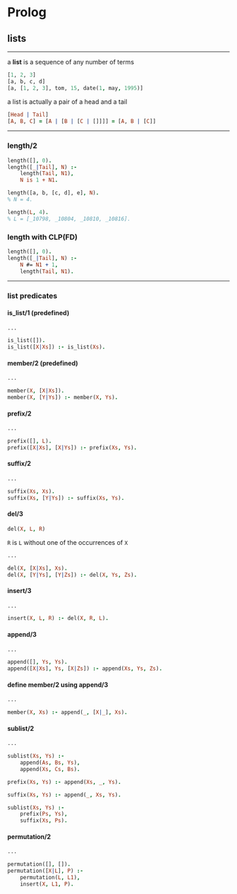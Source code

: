# Prolog

## lists

---

a **list** is a sequence of any number of terms

```prolog
[1, 2, 3]
[a, b, c, d]
[a, [1, 2, 3], tom, 15, date(1, may, 1995)]
```

<!--vert-->

a list is actually a pair of a head and a tail

```prolog
[Head | Tail]
[A, B, C] = [A | [B | [C | []]]] = [A, B | [C]]
```

---

### length/2

```prolog
length([], 0).
length([_|Tail], N) :-
    length(Tail, N1),
    N is 1 + N1.
```

```prolog
length([a, b, [c, d], e], N).
% N = 4.

length(L, 4).
% L = [_10798, _10804, _10810, _10816].
```

<!--vert-->

### length with CLP(FD)

```prolog
length([], 0).
length([_|Tail], N) :-
    N #= N1 + 1,
    length(Tail, N1).
```

---

### list predicates

<!--vert-->

#### is_list/1 (predefined)

```prolog
...
```
<!-- .element: data-codeblock-editable data-language="text/x-prolog" -->

<!--vert-->

```prolog
is_list([]).
is_list([X|Xs]) :- is_list(Xs).
```

<!--vert-->

#### member/2 (predefined)

```prolog
...
```
<!-- .element: data-codeblock-editable data-language="text/x-prolog" -->

<!--vert-->

```prolog
member(X, [X|Xs]).
member(X, [Y|Ys]) :- member(X, Ys).
```

<!--vert-->

#### prefix/2

```prolog
...
```
<!-- .element: data-codeblock-editable data-language="text/x-prolog" -->

<!--vert-->

```prolog
prefix([], L).
prefix([X|Xs], [X|Ys]) :- prefix(Xs, Ys).
```

<!--vert-->

#### suffix/2

```prolog
...
```
<!-- .element: data-codeblock-editable data-language="text/x-prolog" -->

<!--vert-->

```prolog
suffix(Xs, Xs).
suffix(Xs, [Y|Ys]) :- suffix(Xs, Ys).
```

<!--vert-->

#### del/3

```prolog
del(X, L, R)
```

`R` is `L` without one of the occurrences of `X`

```prolog
...
```
<!-- .element: data-codeblock-editable data-language="text/x-prolog" -->

<!--vert-->

```prolog
del(X, [X|Xs], Xs).
del(X, [Y|Ys], [Y|Zs]) :- del(X, Ys, Zs).
```

<!--vert-->

#### insert/3

```prolog
...
```
<!-- .element: data-codeblock-editable data-language="text/x-prolog" -->

<!--vert-->

```prolog
insert(X, L, R) :- del(X, R, L).
```

<!--vert-->

#### append/3

```prolog
...
```
<!-- .element: data-codeblock-editable data-language="text/x-prolog" -->

<!--vert-->

```prolog
append([], Ys, Ys).
append([X|Xs], Ys, [X|Zs]) :- append(Xs, Ys, Zs).
```

<!--vert-->

#### define member/2 using append/3

```prolog
...
```
<!-- .element: data-codeblock-editable data-language="text/x-prolog" -->

<!--vert-->

```prolog
member(X, Xs) :- append(_, [X|_], Xs).
```

<!--vert-->

#### sublist/2

```prolog
...
```
<!-- .element: data-codeblock-editable data-language="text/x-prolog" -->

<!--vert-->

```prolog
sublist(Xs, Ys) :-
    append(As, Bs, Ys),
    append(Xs, Cs, Bs).
```

<!--vert-->

```prolog
prefix(Xs, Ys) :- append(Xs, _, Ys).

suffix(Xs, Ys) :- append(_, Xs, Ys).

sublist(Xs, Ys) :-
    prefix(Ps, Ys),
    suffix(Xs, Ps).
```

<!--vert-->

#### permutation/2

```prolog
...
```
<!-- .element: data-codeblock-editable data-language="text/x-prolog" -->

<!--vert-->

```prolog
permutation([], []).
permutation([X|L], P) :-
    permutation(L, L1),
    insert(X, L1, P).
```
